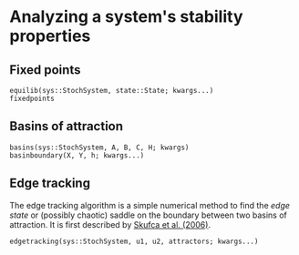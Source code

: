 # Analyzing a system's stability properties

## Fixed points
```@docs
equilib(sys::StochSystem, state::State; kwargs...)
fixedpoints
```

## Basins of attraction
```@docs
basins(sys::StochSystem, A, B, C, H; kwargs)
basinboundary(X, Y, h; kwargs...)
```

## Edge tracking
The edge tracking algorithm is a simple numerical method to find the *edge state* or
(possibly chaotic) saddle on the boundary between two basins of attraction. It is first
described by [Skufca et al. (2006)](https://journals.aps.org/prl/pdf/10.1103/PhysRevLett.96.174101?casa_token=RUn26KnFdNEAAAAA%3AoXsTlmEWVMkEYbOtR-j2PH2vYOOPOy1a2R_37ncnf4gsiHp6GR66M-IBpzXocLoMQC_oHhk8MIFRa_8).

```@docs
edgetracking(sys::StochSystem, u1, u2, attractors; kwargs...)
```